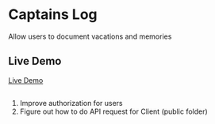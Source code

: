 ﻿# Captains Log
<p>Allow users to document vacations and memories</p>
<h2>Live Demo</h2>
<a href="https://captains-log-2018.herokuapp.com/">Live Demo</a>
<h2></h2>
<ol>
  <li>Improve authorization for users</li>
  <li>Figure out how to do API request for Client (public folder)</li>
</ol>
